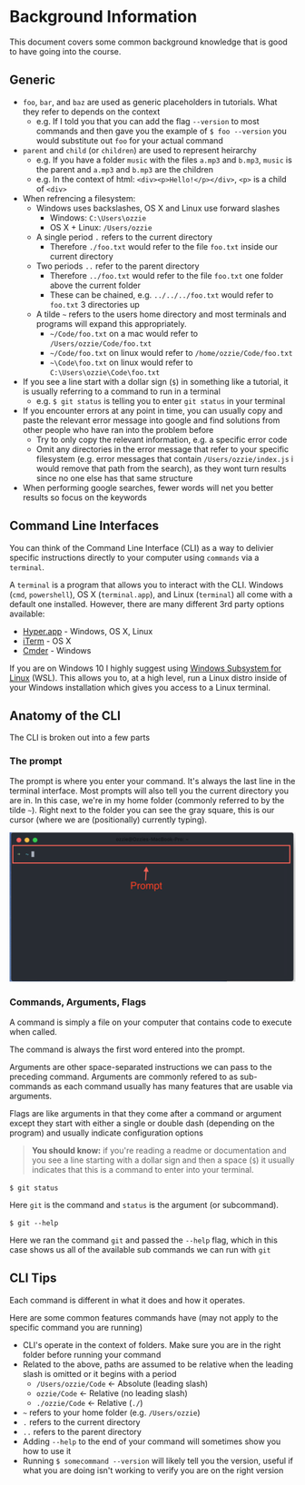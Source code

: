 # Background Information

This document covers some common background knowledge that is good to have going into the course.

## Generic

- `foo`, `bar`, and `baz` are used as generic placeholders in tutorials. What they refer to depends on the context
  - e.g. If I told you that you can add the flag `--version` to most commands and then gave you the example of `$ foo --version` you would substitute out `foo` for your actual command
- `parent` and `child` (or `children`) are used to represent heirarchy
  - e.g. If you have a folder `music` with the files `a.mp3` and `b.mp3`, `music` is the parent and `a.mp3` and `b.mp3` are the children
  - e.g. In the context of html: `<div><p>Hello!</p></div>`, `<p>` is a child of `<div>`
- When refrencing a filesystem:
  - Windows uses backslashes, OS X and Linux use forward slashes
    - Windows: `C:\Users\ozzie`
    - OS X + Linux: `/Users/ozzie`
  - A single period `.` refers to the current directory
    - Therefore `./foo.txt` would refer to the file `foo.txt` inside our current directory
  - Two periods `..` refer to the parent directory
    - Therefore `../foo.txt` would refer to the file `foo.txt` one folder above the current folder
    - These can be chained, e.g. `../../../foo.txt` would refer to `foo.txt` 3 directories up
  - A tilde `~` refers to the users home directory and most terminals and programs will expand this appropriately.
    - `~/Code/foo.txt` on a mac would refer to `/Users/ozzie/Code/foo.txt`
    - `~/Code/foo.txt` on linux would refer to `/home/ozzie/Code/foo.txt`
    - `~\Code\foo.txt` on linux would refer to `C:\Users\ozzie\Code\foo.txt`
- If you see a line start with a dollar sign (`$`) in something like a tutorial, it is usually referring to a command to run in a terminal
  - e.g. `$ git status` is telling you to enter `git status` in your terminal
- If you encounter errors at any point in time, you can usually copy and paste the relevant error message into google and find solutions from other people who have ran into the problem before
  - Try to only copy the relevant information, e.g. a specific error code
  - Omit any directories in the error message that refer to your specific filesystem (e.g. error messages that contain `/Users/ozzie/index.js` i would remove that path from the search), as they wont turn results since no one else has that same structure
- When performing google searches, fewer words will net you better results so focus on the keywords

## Command Line Interfaces

You can think of the Command Line Interface (CLI) as a way to delivier specific instructions directly to your computer using `commands` via a `terminal`.

A `terminal` is a program that allows you to interact with the CLI. Windows (`cmd`, `powershell`), OS X (`terminal.app`), and Linux (`terminal`) all come with a default one installed. However, there are many different 3rd party options available:

- [Hyper.app](https://hyper.is) - Windows, OS X, Linux
- [iTerm](https://www.iterm2.com/) - OS X
- [Cmder](https://cmder.net/) - Windows

If you are on Windows 10 I highly suggest using [Windows Subsystem for Linux](https://docs.microsoft.com/en-us/windows/wsl/install-win10) (WSL). This allows you to, at a high level, run a Linux distro inside of your Windows installation which gives you access to a Linux terminal.

## Anatomy of the CLI

The CLI is broken out into a few parts

### The prompt

The prompt is where you enter your command. It's always the last line in the terminal interface. Most prompts will also tell you the current directory you are in. In this case, we're in my home folder (commonly referred to by the tilde `~`). Right next to the folder you can see the gray square, this is our cursor (where we are (positionally) currently typing).

![CLI Prompt](./readme-assets/cli-prompt.png)

### Commands, Arguments, Flags

A command is simply a file on your computer that contains code to execute when called.

The command is always the first word entered into the prompt.

Arguments are other space-separated instructions we can pass to the preceding command. Arguments are commonly refered to as sub-commands as each command usually has many features that are usable via arguments.

Flags are like arguments in that they come after a command or argument except they start with either a single or double dash (depending on the program) and usually indicate configuration options

> **You should know:** if you're reading a readme or documentation and you see a line starting with a dollar sign and then a space (`$`) it usually indicates that this is a command to enter into your terminal.

`$ git status`

Here `git` is the command and `status` is the argument (or subcommand).

`$ git --help`

Here we ran the command `git` and passed the `--help` flag, which in this case shows us all of the available sub commands we can run with `git`

## CLI Tips

Each command is different in what it does and how it operates.

Here are some common features commands have (may not apply to the specific command you are running)

- CLI's operate in the context of folders. Make sure you are in the right folder before running your command
- Related to the above, paths are assumed to be relative when the leading slash is omitted or it begins with a period
  - `/Users/ozzie/Code` <- Absolute (leading slash)
  - `ozzie/Code` <- Relative (no leading slash)
  - `./ozzie/Code` <- Relative (`./`)
- `~` refers to your home folder (e.g. `/Users/ozzie`)
- `.` refers to the current directory
- `..` refers to the parent directory
- Adding `--help` to the end of your command will sometimes show you how to use it
- Running `$ somecommand --version` will likely tell you the version, useful if what you are doing isn't working to verify you are on the right version
